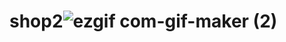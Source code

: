 # shop2![ezgif com-gif-maker (2)](https://user-images.githubusercontent.com/69129562/202707916-c2af8ab4-241a-4145-bd25-16bd4b11295a.gif)
